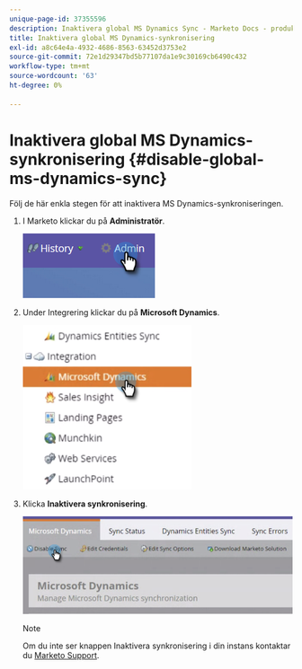 ```yaml
---
unique-page-id: 37355596
description: Inaktivera global MS Dynamics Sync - Marketo Docs - produktdokumentation
title: Inaktivera global MS Dynamics-synkronisering
exl-id: a8c64e4a-4932-4686-8563-63452d3753e2
source-git-commit: 72e1d29347bd5b77107da1e9c30169cb6490c432
workflow-type: tm+mt
source-wordcount: '63'
ht-degree: 0%

---
```


# Inaktivera global MS Dynamics-synkronisering {#disable-global-ms-dynamics-sync}

Följ de här enkla stegen för att inaktivera MS Dynamics-synkroniseringen.

1. I Marketo klickar du på **Administratör**.

   ![](assets/one.png)

1. Under Integrering klickar du på **Microsoft Dynamics**.

   ![](assets/two.png)

1. Klicka **Inaktivera synkronisering**.

   ![](assets/three.png)

   >[!NOTE]
   >
   >Om du inte ser knappen Inaktivera synkronisering i din instans kontaktar du [Marketo Support](https://nation.marketo.com/t5/Support/ct-p/Support).
